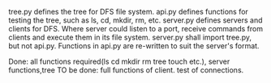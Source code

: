 tree.py defines the tree for DFS file system.
api.py defines functions for testing the tree, such as ls, cd, mkdir, rm, etc. 
server.py defines servers and clients for DFS. Where server could listen to a port, receive commands from clients and execute them in its file system.
server.py shall import tree.py, but not api.py. Functions in api.py are re-written to suit the server's format. 

Done: all functions required(ls cd mkdir rm tree touch etc.), server functions,tree
TO be done: full functions of client. test of connections.
